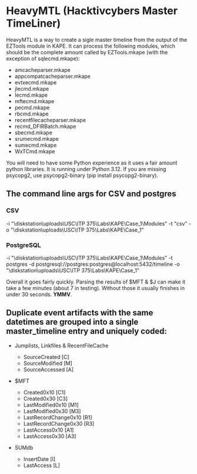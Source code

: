 # HeavyMTL (Hacktivcybers Master TimeLiner)

HeavyMTL is a way to create a sigle master timeline from the output of the EZTools module in KAPE. It can process the following modules, which should be the complete amount called by EZTools.mkape (with the exception of sqlecmd.mkape):

- amcacheparser.mkape
- appcompatcacheparser.mkape
- evtxecmd.mkape
- jlecmd.mkape
- lecmd.mkape
- mftecmd.mkape
- pecmd.mkape
- rbcmd.mkape
- recentfilecacheparser.mkape
- recmd_DFIRBatch.mkape
- sbecmd.mkape
- srumecmd.mkape
- sumecmd.mkape
- WxTCmd.mkape

You will need to have some Python experience as it uses a fair amount python libraries. It is running under Python 3.12. If you are missing psycopg2, use psycopg2-binary (pip install psycopg2-binary).

## The command line args for CSV and postgres
### CSV
-i "\\diskstation\uploads\USC\ITP 375\Labs\KAPE\Case_1\Modules" -t "csv" -o "\\diskstation\uploads\USC\ITP 375\Labs\KAPE\Case_1"
### PostgreSQL
-i "\\diskstation\uploads\USC\ITP 375\Labs\KAPE\Case_1\Modules" -t postgres -d postgresql://postgres:postgres@localhost:5432/timeline -o "\\diskstation\uploads\USC\ITP 375\Labs\KAPE\Case_1"

Overall it goes fairly quickly. Parsing the results of $MFT & $J can make it take a few minutes (about 7 in testing). Without those it usually finishes in under 30 seconds. **YMMV**.

## Duplicate event artifacts with the same datetimes are grouped into a single master_timeline entry and uniquely coded:
- Jumplists, Linkfiles & RecentFileCache
  - SourceCreated [C]
  - SourceModified [M]
  - SourceAccessed [A]

- $MFT
  - Created0x10 [C1]
  - Created0x30 [C3]
  - LastModified0x10 [M1]
  - LastModified0x30 [M3]
  - LastRecordChange0x10 [R1]
  - LastRecordChange0x30 [R3]
  - LastAccess0x10 [A1]
  - LastAccess0x30 [A3]

- SUMdb
  - InsertDate [I]
  - LastAccess [L]

